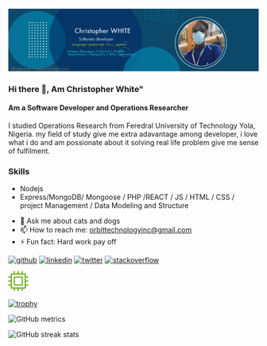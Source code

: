 
![Am a Software Developer and Operations Researcher ](https://github.com/X10TION/X10TION/blob/main/my%20banner.jpg)
### Hi there 👋, Am Christopher White" 
#### Am a Software Developer and Operations Researcher

I studied Operations Research from Feredral University of Technology Yola, Nigeria. my field of study give me extra adavantage among developer, i love what i do and am possionate about it solving real life problem give me sense of fulfilment.

### Skills 
* Nodejs 
* Express/MongoDB/  Mongoose / PHP /REACT / JS / HTML / CSS / project Management / Data Modeling and Structure 

- 💬 Ask me about cats and dogs 
- 📫 How to reach me: orbittechnologyinc@gmail.com 
- ⚡ Fun fact: Hard work pay off 


[<img src='https://upload.wikimedia.org/wikipedia/commons/thumb/3/3f/Git_icon.svg/1200px-Git_icon.svg.png' alt='github' height='40'>](https://github.com/X10TION)  [<img src='https://cdn-icons-png.flaticon.com/512/174/174857.png' alt='linkedin' height='40'>](https://www.linkedin.com/in/joseph-christopher-515652235/)  [<img src='https://upload.wikimedia.org/wikipedia/sco/thumb/9/9f/Twitter_bird_logo_2012.svg/1200px-Twitter_bird_logo_2012.svg.png' alt='twitter' height='40'>](https://twitter.com/@white_christx)  [<img src='https://upload.wikimedia.org/wikipedia/commons/thumb/e/ef/Stack_Overflow_icon.svg/1200px-Stack_Overflow_icon.svg.png' alt='stackoverflow' height='40'>](https://stackoverflow.com/users/15001782)  

<a href='https://docs.github.com/en/developers'><img src='https://raw.githubusercontent.com/acervenky/animated-github-badges/master/assets/devbadge.gif' width='40' height='40'></a> 

[![trophy](https://github-profile-trophy.vercel.app/?username=X10TION)](https://github.com/ryo-ma/github-profile-trophy)

![GitHub metrics](https://metrics.lecoq.io/X10TION)  

![GitHub streak stats](https://github-readme-streak-stats.herokuapp.com/?user=X10TION)  

